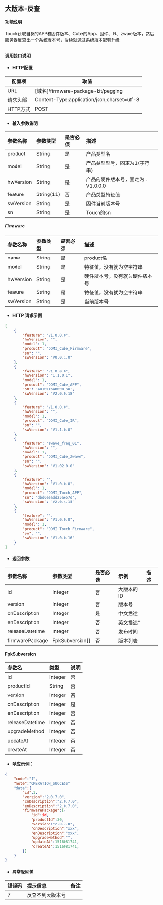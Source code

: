 ## 大版本-反查

#### 功能说明

Touch获取自身的APP和固件版本、Cube的App、固件、IR、zware版本，然后服务器反查出一个系统版本号，后续就通过系统版本配套升级

###### 

#### 调用接口说明

* #### HTTP配置

| 配置项 | 取值 |
| --- | --- |
| URL | \[域名\]/firmware-package-kit/pegging|
| 请求头部 | Content-Type:application/json;charset=utf-8 |
| HTTP方式 | POST|

* #### 输入参数说明

| 参数名称 | 参数类型 | 是否必须 | 描述 |
| :--- | :--- | :--- | :--- |
| product| String | 是 | 产品类型名  |
|model    | String |是   | 产品类型型号，固定为1(字符串)    |
| hwVersion| String | 是 | 产品的硬件版本号，固定为：V1.0.0.0 |
| feature| String\(11\) | 否 | 产品类型特征值  |
| swVersion| String| 是 | 固件当前版本号   |
| sn| String| 是 | Touch的sn   |


##### Firmware
| 参数名称 | 参数类型 | 是否必须 | 描述 |
| :--- | :--- | :--- | :--- |
|name     | String|是  | product名    |
|model    | String |是   | 特征值，没有就为空字符串     |
|hwVersion    | String |是   | 硬件版本号，没有就为硬件版本号    |
|feature     | String|是   | 特征值，没有就为空字符串    |
|swVersion     | String|是   | 当前版本号    |

* #### HTTP 请求示例

```json
[
    {
        "feature": "V1.0.0.0",
        "hwVersion": "",
        "model": 1,
        "product": "OOMI_Cube_Firmware",
        "sn": "",
        "swVersion": "V0.0.1.0"
    },
    {
        "feature": "V1.0.0.0",
        "hwVersion": "1.1.0.1",
        "model": 1,
        "product": "OOMI_Cube_APP",
        "sn": "A01011646000130",
        "swVersion": "V2.0.0.18"
    },
    {
        "feature": "V1.0.0.0",
        "hwVersion": "",
        "model": 1,
        "product": "OOMI_Cube_IR",
        "sn": "",
        "swVersion": "V1.1.0.0"
    },
    {
        "feature": "zwave_freq_01",
        "hwVersion": "",
        "model": 1,
        "product": "OOMI_Cube_Zwave",
        "sn": "",
        "swVersion": "V1.02.0.0"
    },
    {
        "feature": "",
        "hwVersion": "V1.0.0.0",
        "model": 1,
        "product": "OOMI_Touch_APP",
        "sn": "dbd6eeadd25ae57d",
        "swVersion": "V2.0.4.15"
    },
    {
        "feature": "",
        "hwVersion": "V1.0.0.0",
        "model": 1,
        "product": "OOMI_Touch_Firmware",
        "sn": "",
        "swVersion": "V1.0.0.16"
    }
]
```

* #### 返回参数

| 参数名称 | 参数类型 | 是否必选 | 示例 | 描述 |
| :--- | :--- | :--- | :--- | :--- |
|id | Integer|否| 大版本的ID |
| version| Integer| 否 | 版本号 |
| cnDescription| Integer| 是 | 中文描述|
| enDescription| Integer | 否 | 英文描述"  |
| releaseDatetime| Integer| 否 | 发布时间 |
|firmwarePackage|FpkSubversion[]|否|版本列表|

#### FpkSubversion

|参数名|类型|说明|
|:-----  |:-----|----- |
|id | Integer|否| 大版本的ID |
|productId | String  |否| productId |
| version| Integer| 否 | 版本号 |
| cnDescription| Integer| 是 | 中文描述|
| enDescription| Integer | 否 | 英文描述"  |
| releaseDatetime| Integer| 否 | 发布时间 |
|upgradeMethod | Integer| 否| 更新方法，默认为query |
|updateAt | Integer| 否| 更新时间，为unix时间戳 |
|createAt | Integer| 否| 更新时间，为unix时间戳 |

* #### 响应示例：

```json
{
	"code":"1",
    "note":"OPERATION_SUCCESS"
    "data":{
        "id":1,
		"version":"2.0.7.0",
		"cnDescription":"2.0.7.0",
		"enDescription":"2.0.7.0",
		"firmwarePackage":[{
			"id":id,
			"productId":30,
			"version":"2.0.7.0",
			"cnDescription":"xxx",
			"enDescription":"xxx",
			"upgradeMethod":"",
			"updateAt":1516081741,
			"createAt":1516081741,
		}]
    }
}
```

* #### 异常返回值

| 错误码 | 提示信息 | 备注 |
| :--- | :--- | :--- |
| 7     |反查不到大版本号 ||


